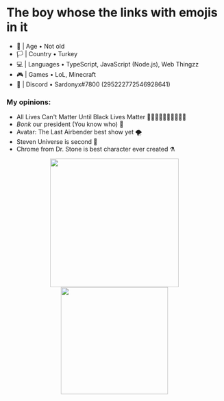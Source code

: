 # The boy whose the links with emojis in it
- 🎂 | Age • Not old
- 🏳️ | Country • Turkey
- 💻 | Languages • TypeScript, JavaScript (Node.js), Web Thingzz
- 🎮 | Games • LoL, Minecraft
- 📧 | Discord • Sardonyx#7800 (295222772546928641)

### My opinions:
- All Lives Can't Matter Until Black Lives Matter ✊🏻✊🏼✊🏽✊🏾✊🏿
- *Bonk* our president (You know who) 🔨
- Avatar: The Last Airbender best show yet 🌪
- Steven Universe is second 🌸
- Chrome from Dr. Stone is best character ever created ⚗ <br>



<p align="center"><a href="https://github.com/anuraghazra/github-readme-stats"><img align="center" height="300px" src="https://github-readme-stats.vercel.app/api?username=sardonyx78&show_icons=true&theme=default">
<img align="center" height="250px" src="https://github-readme-stats.vercel.app/api/top-langs/?username=sardonyx78&layout=compact"></a></p>
